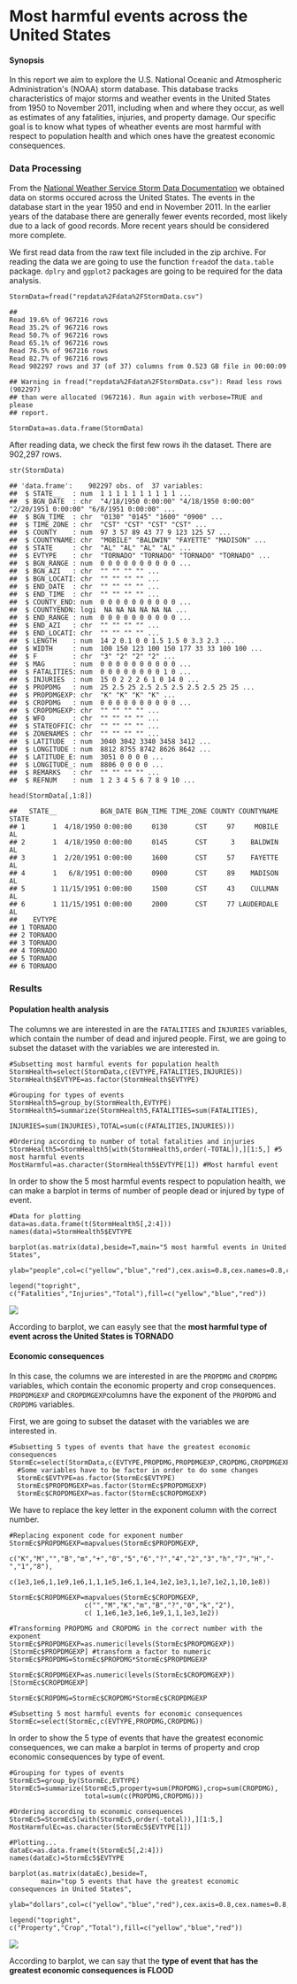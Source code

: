 Most harmful events across the United States
============================================

#### Synopsis

In this report we aim to explore the U.S. National Oceanic and
Atmospheric Administration's (NOAA) storm database. This database tracks
characteristics of major storms and weather events in the United States
from 1950 to November 2011, including when and where they occur, as well
as estimates of any fatalities, injuries, and property damage. Our
specific goal is to know what types of wheather events are most harmful
with respect to population health and which ones have the greatest
economic consequences.

### Data Processing

From the [National Weather Service Storm Data
Documentation](http://www.noaa.gov/) we obtained data on storms occured
across the United States. The events in the database start in the year
1950 and end in November 2011. In the earlier years of the database
there are generally fewer events recorded, most likely due to a lack of
good records. More recent years should be considered more complete.

We first read data from the raw text file included in the zip archive.
For reading the data we are going to use the function `fread`of the
`data.table` package. `dplry` and `ggplot2` packages are going to be
required for the data analysis.

    StormData=fread("repdata%2Fdata%2FStormData.csv")

    ## 
    Read 19.6% of 967216 rows
    Read 35.2% of 967216 rows
    Read 50.7% of 967216 rows
    Read 65.1% of 967216 rows
    Read 76.5% of 967216 rows
    Read 82.7% of 967216 rows
    Read 902297 rows and 37 (of 37) columns from 0.523 GB file in 00:00:09

    ## Warning in fread("repdata%2Fdata%2FStormData.csv"): Read less rows (902297)
    ## than were allocated (967216). Run again with verbose=TRUE and please
    ## report.

    StormData=as.data.frame(StormData)

After reading data, we check the first few rows ih the dataset. There
are 902,297 rows.

    str(StormData)

    ## 'data.frame':    902297 obs. of  37 variables:
    ##  $ STATE__   : num  1 1 1 1 1 1 1 1 1 1 ...
    ##  $ BGN_DATE  : chr  "4/18/1950 0:00:00" "4/18/1950 0:00:00" "2/20/1951 0:00:00" "6/8/1951 0:00:00" ...
    ##  $ BGN_TIME  : chr  "0130" "0145" "1600" "0900" ...
    ##  $ TIME_ZONE : chr  "CST" "CST" "CST" "CST" ...
    ##  $ COUNTY    : num  97 3 57 89 43 77 9 123 125 57 ...
    ##  $ COUNTYNAME: chr  "MOBILE" "BALDWIN" "FAYETTE" "MADISON" ...
    ##  $ STATE     : chr  "AL" "AL" "AL" "AL" ...
    ##  $ EVTYPE    : chr  "TORNADO" "TORNADO" "TORNADO" "TORNADO" ...
    ##  $ BGN_RANGE : num  0 0 0 0 0 0 0 0 0 0 ...
    ##  $ BGN_AZI   : chr  "" "" "" "" ...
    ##  $ BGN_LOCATI: chr  "" "" "" "" ...
    ##  $ END_DATE  : chr  "" "" "" "" ...
    ##  $ END_TIME  : chr  "" "" "" "" ...
    ##  $ COUNTY_END: num  0 0 0 0 0 0 0 0 0 0 ...
    ##  $ COUNTYENDN: logi  NA NA NA NA NA NA ...
    ##  $ END_RANGE : num  0 0 0 0 0 0 0 0 0 0 ...
    ##  $ END_AZI   : chr  "" "" "" "" ...
    ##  $ END_LOCATI: chr  "" "" "" "" ...
    ##  $ LENGTH    : num  14 2 0.1 0 0 1.5 1.5 0 3.3 2.3 ...
    ##  $ WIDTH     : num  100 150 123 100 150 177 33 33 100 100 ...
    ##  $ F         : chr  "3" "2" "2" "2" ...
    ##  $ MAG       : num  0 0 0 0 0 0 0 0 0 0 ...
    ##  $ FATALITIES: num  0 0 0 0 0 0 0 0 1 0 ...
    ##  $ INJURIES  : num  15 0 2 2 2 6 1 0 14 0 ...
    ##  $ PROPDMG   : num  25 2.5 25 2.5 2.5 2.5 2.5 2.5 25 25 ...
    ##  $ PROPDMGEXP: chr  "K" "K" "K" "K" ...
    ##  $ CROPDMG   : num  0 0 0 0 0 0 0 0 0 0 ...
    ##  $ CROPDMGEXP: chr  "" "" "" "" ...
    ##  $ WFO       : chr  "" "" "" "" ...
    ##  $ STATEOFFIC: chr  "" "" "" "" ...
    ##  $ ZONENAMES : chr  "" "" "" "" ...
    ##  $ LATITUDE  : num  3040 3042 3340 3458 3412 ...
    ##  $ LONGITUDE : num  8812 8755 8742 8626 8642 ...
    ##  $ LATITUDE_E: num  3051 0 0 0 0 ...
    ##  $ LONGITUDE_: num  8806 0 0 0 0 ...
    ##  $ REMARKS   : chr  "" "" "" "" ...
    ##  $ REFNUM    : num  1 2 3 4 5 6 7 8 9 10 ...

    head(StormData[,1:8])

    ##   STATE__           BGN_DATE BGN_TIME TIME_ZONE COUNTY COUNTYNAME STATE
    ## 1       1  4/18/1950 0:00:00     0130       CST     97     MOBILE    AL
    ## 2       1  4/18/1950 0:00:00     0145       CST      3    BALDWIN    AL
    ## 3       1  2/20/1951 0:00:00     1600       CST     57    FAYETTE    AL
    ## 4       1   6/8/1951 0:00:00     0900       CST     89    MADISON    AL
    ## 5       1 11/15/1951 0:00:00     1500       CST     43    CULLMAN    AL
    ## 6       1 11/15/1951 0:00:00     2000       CST     77 LAUDERDALE    AL
    ##    EVTYPE
    ## 1 TORNADO
    ## 2 TORNADO
    ## 3 TORNADO
    ## 4 TORNADO
    ## 5 TORNADO
    ## 6 TORNADO

### Results

#### Population health analysis

The columns we are interested in are the `FATALITIES` and `INJURIES`
variables, which contain the number of dead and injured people. First,
we are going to subset the dataset with the variables we are interested
in.

    #Subsetting most harmful events for population health
    StormHealth=select(StormData,c(EVTYPE,FATALITIES,INJURIES))
    StormHealth$EVTYPE=as.factor(StormHealth$EVTYPE)
            
    #Grouping for types of events
    StormHealth5=group_by(StormHealth,EVTYPE)
    StormHealth5=summarize(StormHealth5,FATALITIES=sum(FATALITIES),
                           INJURIES=sum(INJURIES),TOTAL=sum(c(FATALITIES,INJURIES)))

    #Ordering according to number of total fatalities and injuries
    StormHealth5=StormHealth5[with(StormHealth5,order(-TOTAL)),][1:5,] #5 most harmful events
    MostHarmful=as.character(StormHealth5$EVTYPE[1]) #Most harmful event

In order to show the 5 most harmful events respect to population health,
we can make a barplot in terms of number of people dead or injured by
type of event.

    #Data for plotting
    data=as.data.frame(t(StormHealth5[,2:4]))
    names(data)=StormHealth5$EVTYPE

    barplot(as.matrix(data),beside=T,main="5 most harmful events in United States",
                 ylab="people",col=c("yellow","blue","red"),cex.axis=0.8,cex.names=0.8,cex.lab=1.1)

    legend("topright", c("Fatalities","Injuries","Total"),fill=c("yellow","blue","red"))

![](MostHarmfulEventsAcrossUS_files/figure-markdown_strict/barplot1-1.png)

According to barplot, we can easyly see that the **most harmful type of
event across the United States is TORNADO**

#### Economic consequences

In this case, the columns we are interested in are the `PROPDMG` and
`CROPDMG` variables, which contain the economic property and crop
consequences. `PROPDMGEXP` and `CROPDMGEXP`columns have the exponent of
the `PROPDMG` and `CROPDMG` variables.

First, we are going to subset the dataset with the variables we are
interested in.

    #Subsetting 5 types of events that have the greatest economic consequences
    StormEc=select(StormData,c(EVTYPE,PROPDMG,PROPDMGEXP,CROPDMG,CROPDMGEXP))        
      #Some variables have to be factor in order to do some changes
      StormEc$EVTYPE=as.factor(StormEc$EVTYPE)
      StormEc$PROPDMGEXP=as.factor(StormEc$PROPDMGEXP)
      StormEc$CROPDMGEXP=as.factor(StormEc$CROPDMGEXP)

We have to replace the key letter in the exponent column with the
correct number.

    #Replacing exponent code for exponent number
    StormEc$PROPDMGEXP=mapvalues(StormEc$PROPDMGEXP,
                       c("K","M","","B","m","+","0","5","6","?","4","2","3","h","7","H","-","1","8"), 
                       c(1e3,1e6,1,1e9,1e6,1,1,1e5,1e6,1,1e4,1e2,1e3,1,1e7,1e2,1,10,1e8))

    StormEc$CROPDMGEXP=mapvalues(StormEc$CROPDMGEXP,
                       c("","M","K","m","B","?","0","k","2"),
                       c( 1,1e6,1e3,1e6,1e9,1,1,1e3,1e2))
            
    #Transforming PROPDMG and CROPDMG in the correct number with the exponent
    StormEc$PROPDMGEXP=as.numeric(levels(StormEc$PROPDMGEXP))[StormEc$PROPDMGEXP] #transform a factor to numeric                                                                 
    StormEc$PROPDMG=StormEc$PROPDMG*StormEc$PROPDMGEXP

    StormEc$CROPDMGEXP=as.numeric(levels(StormEc$CROPDMGEXP))[StormEc$CROPDMGEXP]

    StormEc$CROPDMG=StormEc$CROPDMG*StormEc$CROPDMGEXP
           
    #Subsetting 5 most harmful events for economic consequences
    StormEc=select(StormEc,c(EVTYPE,PROPDMG,CROPDMG))

In order to show the 5 type of events that have the greatest economic
consequences, we can make a barplot in terms of property and crop
economic consequences by type of event.

    #Grouping for types of events
    StormEc5=group_by(StormEc,EVTYPE)
    StormEc5=summarize(StormEc5,property=sum(PROPDMG),crop=sum(CROPDMG),
                       total=sum(c(PROPDMG,CROPDMG)))
            
    #Ordering according to economic consequences
    StormEc5=StormEc5[with(StormEc5,order(-total)),][1:5,]
    MostHarmfulEc=as.character(StormEc5$EVTYPE[1])
            
    #Plotting...
    dataEc=as.data.frame(t(StormEc5[,2:4]))
    names(dataEc)=StormEc5$EVTYPE
                    
    barplot(as.matrix(dataEc),beside=T,
            main="top 5 events that have the greatest economic consequences in United States",
            ylab="dollars",col=c("yellow","blue","red"),cex.axis=0.8,cex.names=0.8,cex.lab=1.1)
                    
    legend("topright", c("Property","Crop","Total"),fill=c("yellow","blue","red"))

![](MostHarmfulEventsAcrossUS_files/figure-markdown_strict/barplot2-1.png)

According to barplot, we can say that the **type of event that has the
greatest economic consequences is FLOOD**
